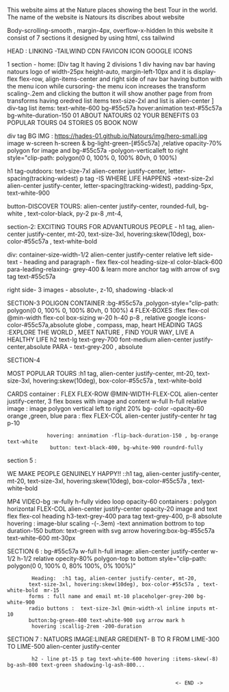 This website aims at the Nature places showing the best Tour in the world.
The name of the website is Natours its discribes about website

Body-scrolling-smooth , margin-4px, overflow-x-hidden
In this website it consist of 7 sections it designed by using html, css tailwind

HEAD : 
LINKING -TAILWIND CDN
         FAVICON ICON
         GOOGLE ICONS

1 section - home:
[Div tag
It having 2 divisions 1 div having nav bar having natours logo of width-25px height-auto, margin-left-10px and it is display-flex flex-row, align-items-center and right side of nav bar having button with the menu icon while cursoring- the menu icon increases the transform scaling-.2em and clicking the button it will show another page from from transforms having 
oredred list items text-size-2xl and list is alien-center ]
 div-tag
list items: text-white-600 bg-#55c57a hover:animation text-#55c57a bg-white-duration-150
01 ABOUT NATOURS
02 YOUR BENEFITS 
03 POPULAR TOURS
04 STORIES
05 BOOK NOW

div tag
BG IMG :
https://hades-01.github.io/Natours/img/hero-small.jpg 
image w-screen h-screen & bg-light-green-[#55c57a] ,relative opacity-70%
polygon for image and bg-#55c57a -polygon-verticalleft to right  style="clip-path: polygon(0 0, 100% 0, 100% 80vh, 0 100%)

h1 tag-outdoors:
text-size-7xl alien-center justify-center, letter-spacing(tracking-widest)
p tag -IS WHERE LIFE HAPPENS ->text-size-2xl alien-center justify-center, letter-spacing(tracking-widest), padding-5px, text-white-900 

button-DISCOVER TOURS:
alien-center justify-center, rounded-full, bg-white , text-color-black, py-2 px-8 ,mt-4,

section-2:
EXCITING TOURS FOR ADVANTUROUS PEOPLE - h1 tag, alien-center justify-center, mt-20,
text-size-3xl, hovering:skew(10deg), box-color-#55c57a , text-white-bold

div:
container-size-width-1/2 alien-center justify-center relative
 left side-text - 
heading and paragraph - flex flex-col 
heading-size-xl color-black-600     
para-leading-relaxing- grey-400 & learn more anchor tag with arrow of svg tag text-#55c57a

right side- 3 images - absolute-, z-10, shadowing -black-xl


SECTION-3
POLIGON CONTAINER :bg-#55c57a ,polygon-style="clip-path: polygon(0 0, 100% 0, 100% 80vh, 0 100%)
4 FLEX-BOXES :flex flex-col @min-width flex-col box-sizing w-20 h-40 p-8 , relative
 google icons-color-#55c57a,absolute  globe , compass, map, heart
HEADING TAGS :EXPLORE THE WORLD , MEET NATURE , FIND YOUR WAY, LIVE A HEALTHY LIFE
              h2 text-lg text-grey-700 font-medium alien-center justify-center,absolute
PARA - text-grey-200 , absolute


SECTION-4

MOST POPULAR TOURS :h1 tag, alien-center justify-center, mt-20,
text-size-3xl, hovering:skew(10deg), box-color-#55c57a , text-white-bold

CARDS container : FLEX FLEX-ROW @MIN-WIDTH-FLEX-COL alien-center justify-center,
                3 flex boxes with image and content w-full h-full relative
                image : image polygon vertical left to right 20% 
                       bg- color -opacity-60 orange ,green,  blue
                 para : flex FLEX-COL alien-center justify-center hr tag p-10
                  
                 hovering: annimation -flip-back-duration-150 , bg-orange text-white
                  button: text-black-400, bg-white-900 roundrd-fully


section 5 :

WE MAKE PEOPLE GENUINELY HAPPY!! ::h1 tag, alien-center justify-center, mt-20,                                          text-size-3xl, hovering:skew(10deg), box-color-#55c57a , text-white-bold 

MP4 VIDEO-bg :w-fully h-fully video loop opacity-60 
 containers : polygon horizontal  FLEX-COL alien-center justify-center  opacity-20
              image and text flex flex-col heading h3-text-grey-400
              para tag text-grey-400, p-8 absolute
              hovering : image-blur scaling -(-.3em) -text annimation bottrom to top   duration-150
               button: text-green with svg arrow hovering:box-bg-#55c57a text-white-600 mt-30px               


SECTION 6 : bg-#55c57a w-full h-full 
            image: alien-center justify-center w-1/2 h-1/2 relative 
            opecity-80% polygon-top to bottom 
            style="clip-path: polygon(0 0, 100% 0, 80% 100%, 0% 100%)"
          
            Heading:  :h1 tag, alien-center justify-center, mt-20,
           text-size-3xl, hovering:skew(10deg), box-color-#55c57a , text-white-bold  mr-15
           forms : full name and email mt-10 placeholger-grey-200 bg-white-900 
           radio buttons :  text-size-3xl @min-width-xl inline inputs mt-10
           button:bg-green-400 text-white-900 svg arrow mark h
            hovering :scallig-2rem -200-duration  
SECTION 7 :
           NATUORS IMAGE:LINEAR GREDIENT- B TO R FROM LIME-300 TO LIME-500  alien-center   justify-center

            h2 - line pt-15 p tag text-white-600 hovering :items-skew(-8) bg-ash-800 text-green shadowing-lg-ash-800...

  
                                                           <- END ->

            
                                        

